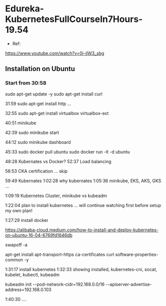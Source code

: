 
# Edureka-KubernetesFullCourseIn7Hours-19.54

- Ref:

https://www.youtube.com/watch?v=0j-iIW3_sbg

## Installation on Ubuntu

### Start from 30:58

sudo apt-get update -y
sudo apt-get install curl

31:59
sudo apt-get install http ...

32:55
sudo apt-get install virtualbox virtualbox-ext

40:51 minikube

42:39
sudo minikube start

44:12
sudo minikube dashboard

45:33
sudo docker pull ubuntu
sudo docker run -lt -d ubuntu

48:28 Kubernates vs Docker?
52:37 Load balancing


56:53 CKA certification ... skip

59:49 Kubernates
1:02:28 why kubernates
1:05:36 minikube, EKS, AKS, GKS ...

1:09:19 Kubernetes Cluster, minikube vs kubeadm

1:22:04 plan to install kubernetes ... will continue watching first before setup my own plan!


1:27:29 install docker

https://alibaba-cloud.medium.com/how-to-install-and-deploy-kubernetes-on-ubuntu-16-04-6769fd1646db

swapoff -a

apt-get install apt-transport-https ca-certificates curl software-properties-common -y


1:31:17 install kubernetes
1:32:33 showing installed, kubernetes-cni, socat, kubelet, kubectl, kubeadm

kubeadm init --pod-network-cidr=192.168.0.0/16 --apiserver-advertise-address=192.168.0.103


1:40:30 ....

